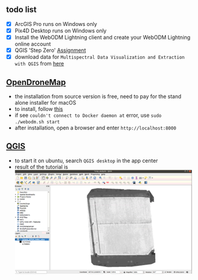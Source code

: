## todo list

- [x] ArcGIS Pro runs on Windows only
- [x] Pix4D Desktop runs on Windows only
- [x] Install the WebODM Lightning client and create your WebODM Lightning online account
- [x] QGIS 'Step Zero' [Assignment](https://github.com/dronecamp/exercises/blob/master/qgis_step_zero.md)
- [x] download data for `Multispectral Data Visualization and Extraction with QGIS` from [here](https://dronecamp.github.io/2020/2020-06-24.html#multispectral-data-visualization-and-extraction-with-qgis)

## [OpenDroneMap](https://www.opendronemap.org/docs/)

- the installation from source version is free, need to pay for the stand alone installer for macOS  
- to install, follow [this](https://docs.opendronemap.org/installation.html#linux)
- if see `couldn't connect to Docker daemon at` error, use `sudo ./webodm.sh start`
- after installation, open a browser and enter `http://localhost:8000`

## [QGIS](https://qgis.org/en/site/forusers/alldownloads.html)

- to start it on ubuntu, search `QGIS desktop` in the app center
- result of the tutorial is
![](assets/5ad3a3cb.png)
